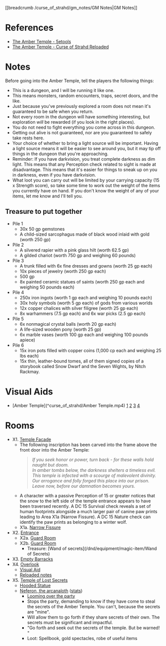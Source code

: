 [[breadcrumb /curse_of_strahd/gm_notes/GM Notes|GM Notes]]

<script type="module">
    import { init_links } from "/js/common/visual_aid_backend.js";
    init_links();
</script>

# References

* [The Amber Temple - 5etools](https://5e.tools/adventure.html#cos,14)
* [The Amber Temple - Curse of Strahd Reloaded](https://docs.google.com/document/d/1uSy0EgkXQvUrEoTLRvg6aQnl3vOCYYiI04eS6cR83zA/view)

# Notes

Before going into the Amber Temple, tell the players the following things:

* This is a dungeon, and I will be running it like one.
* This means monsters, random encounters, traps, secret doors, and the like.
* Just because you've previously explored a room does not mean it's guaranteed to be safe when you return.
* Not every room in the dungeon will have something interesting, but exploration *will* be rewarded (if you look in the right places).
* You do not need to fight everything you come across in this dungeon.
* Getting out alive is not guaranteed, nor are you guaranteed to safely take rests here.
* Your choice of whether to bring a light source will be important. Having a light source means it will be easier to see around you, but it may tip off things in the dungeon that you're approaching.
* Reminder: If you have darkvision, you treat complete darkness as dim light. This means that any Perception check related to sight is made at disadvantage. This means that it's easier for things to sneak up on you in darkness, even if you have darkvision.
* What loot you can carry out will be limited by your carrying capacity (15 x Strength score), so take some time to work out the weight of the items you currently have on hand. If you don't know the weight of any of your items, let me know and I'll tell you.

## Treasure to put together

* Pile 1
  * 30x 50 gp gemstones
  * A child-sized sarcophagus made of black wood inlaid with gold (worth 250 gp)
* Pile 2
  * A silvered rapier with a pink glass hilt (worth 62.5 gp)
  * A gilded chariot (worth 750 gp and weighing 60 pounds)
* Pile 3
  * A trunk filled with 6x fine dresses and gowns (worth 25 gp each)
  * 10x pieces of jewelry (worth 250 gp each)
  * 500 gp
  * 8x painted ceramic statues of saints (worth 250 gp each and weighing 50 pounds each)
* Pile 4
  * 250x iron ingots (worth 1 gp each and weighing 10 pounds each)
  * 30x holy symbols (worth 5 gp each) of gods from various worlds
  * 12x copper chalices with silver filigree (worth 25 gp each)
  * 8x warhammers (7.5 gp each) and 6x war picks (2.5 gp each)
* Pile 5
  * 6x nonmagical crystal balls (worth 20 gp each)
  * A life-sized wooden pony (worth 25 gp)
  * 6x marble vases (worth 100 gp each and weighing 100 pounds apiece)
* Pile 6
  * 15x iron pots filled with copper coins (1,000 cp each and weighing 25 lbs each)
  * 15x thin, leather-bound tomes, all of them signed copies of a storybook called Snow Dwarf and the Seven Wights, by Nitch Rackmay.

# Visual Aids

* [Amber Temple](^curse_of_strahd/Amber Temple.mp4) [1](^curse_of_strahd/amber_temple_facade_1.jpg) [2](^curse_of_strahd/amber_temple_facade_2.jpg) [3](^curse_of_strahd/amber_temple_facade_3.jpg) [4](^curse_of_strahd/amber_temple_facade_4.jpg)

# Rooms

* X1. [Temple Facade](https://5e.tools/adventure.html#cos,14,x1.%20temple%20facade,0)
  * The following inscription has been carved into the frame above the front door into the Amber Temple:<br><blockquote markdown=1>*If you seek honor or power, turn back - for these walls hold naught but doom.*<br>*In amber tombs below, the darkness shelters a timeless evil.*<br>*This temple is infected with a scourge of malevolent divinity.*<br>*Our arrogance and folly forged this place into our prison.*<br>*Leave now, before our damnation becomes yours.*</blockquote>
  * A character with a passive Perception of 15 or greater notices that the snow to the left side of the temple entrance appears to have been traversed recently. A DC 15 Survival check reveals a set of human footprints alongside a much larger pair of canine paw prints leading to Area X1a (Narrow Fissure). A DC 15 Nature check can identify the paw prints as belonging to a winter wolf.
  * X1a. [Narrow Fissure](https://5e.tools/adventure.html#cos,14,x1a.%20narrow%20fissure,0)
* X2. [Entrance](https://5e.tools/adventure.html#cos,14,x2.%20entrance,0)
  * X2a. [Guard Room](https://5e.tools/adventure.html#cos,14,x2a.%20guard%20room,0)
  * X2b. [Guard Room](https://5e.tools/adventure.html#cos,14,x2b.%20guard%20room,0)
      * Treasure: [Wand of secrets](/dnd/equipment/magic-item/Wand of Secrets)
* X3. [Empty Barracks](https://5e.tools/adventure.html#cos,14,x3.%20empty%20barracks,0)
* X4. [Overlook](https://5e.tools/adventure.html#cos,14,x4.%20overlook,0)
  * [Visual Aid](^curse_of_strahd/amber_temple_overlook.jpg)
  * [Reloaded notes](https://docs.google.com/document/d/1uSy0EgkXQvUrEoTLRvg6aQnl3vOCYYiI04eS6cR83zA/view#heading=h.31zglo1va2pf)
* X5. [Temple of Lost Secrets](https://5e.tools/adventure.html#cos,14,x5.%20temple%20of%20lost%20secrets,0)
  * [Hooded Statue](^curse_of_strahd/hooded_statue.jpg)
  * [Neferon, the arcanaloth](^curse_of_strahd/neferon.jpg) ([stats](https://5e.tools/bestiary.html#arcanaloth_mm))
      * [Looming over the party](^curse_of_strahd/neferon_and_the_statue.jpg)
      * Stops the party, demanding to know if they have come to steal the secrets of the Amber Temple. You can't, because the secrets are "mine".
      * Will allow them to go forth if they share secrets of their own. The secrets must be significant and impactful.
      * "Go forth and seek out the secrets of the temple. But be warned! "
      * Loot: Spellbook, gold spectacles, robe of useful items
